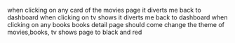 when clicking on any card of the movies page it diverts me back to dashboard
when clicking on tv shows it diverts me back to dashboard
when clicking on any books books detail page should come
change the theme of movies,books, tv shows page to black and red
